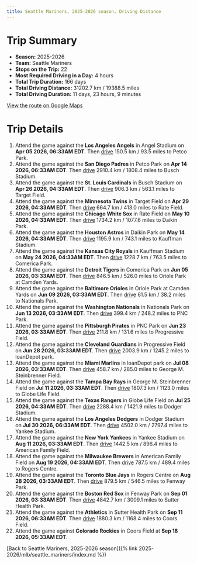 ```yaml
---
title: Seattle Mariners, 2025-2026 season, Driving Distance
---
```


# Trip Summary
- **Season:** 2025-2026
- **Team:** Seattle Mariners
- **Stops on the Trip:** 22
- **Most Required Driving in a Day:** 4 hours
- **Total Trip Duration:** 166 days
- **Total Driving Distance:** 31202.7 km / 19388.5 miles
- **Total Driving Duration:** 11 days, 23 hours, 9 minutes

[View the route on Google Maps](https://www.google.com/maps/dir/Angel+Stadium+Anaheim/Petco+Park+San+Diego/Busch+Stadium+St.+Louis/Target+Field+Minneapolis/Rate+Field+Chicago/Daikin+Park+Houston/Kauffman+Stadium+Kansas+City/Comerica+Park+Detroit/Oriole+Park+at+Camden+Yards+Baltimore/Nationals+Park+Washington/PNC+Park+Pittsburgh/Progressive+Field+Cleveland/loanDepot+park+Miami/George+M.+Steinbrenner+Field+Tampa/Globe+Life+Field+Arlington/Dodger+Stadium+Los+Angeles/Yankee+Stadium+Bronx/American+Family+Field+Milwaukee/Rogers+Centre+Toronto/Fenway+Park+Boston/Sutter+Health+Park+Sacramento/Coors+Field+Denver)

# Trip Details
1. Attend the game against the **Los Angeles Angels** in Angel Stadium on **Apr 05 2026, 06:33AM EDT**. Then [drive](https://www.google.com/maps/dir/Angel+Stadium+Anaheim/Petco+Park+San+Diego) 150.5 km / 93.5 miles to Petco Park.
2. Attend the game against the **San Diego Padres** in Petco Park on **Apr 14 2026, 06:33AM EDT**. Then [drive](https://www.google.com/maps/dir/Petco+Park+San+Diego/Busch+Stadium+St.+Louis) 2910.4 km / 1808.4 miles to Busch Stadium.
3. Attend the game against the **St. Louis Cardinals** in Busch Stadium on **Apr 26 2026, 04:33AM EDT**. Then [drive](https://www.google.com/maps/dir/Busch+Stadium+St.+Louis/Target+Field+Minneapolis) 906.3 km / 563.1 miles to Target Field.
4. Attend the game against the **Minnesota Twins** in Target Field on **Apr 29 2026, 04:33AM EDT**. Then [drive](https://www.google.com/maps/dir/Target+Field+Minneapolis/Rate+Field+Chicago) 664.7 km / 413.0 miles to Rate Field.
5. Attend the game against the **Chicago White Sox** in Rate Field on **May 10 2026, 04:33AM EDT**. Then [drive](https://www.google.com/maps/dir/Rate+Field+Chicago/Daikin+Park+Houston) 1734.2 km / 1077.6 miles to Daikin Park.
6. Attend the game against the **Houston Astros** in Daikin Park on **May 14 2026, 04:33AM EDT**. Then [drive](https://www.google.com/maps/dir/Daikin+Park+Houston/Kauffman+Stadium+Kansas+City) 1195.9 km / 743.1 miles to Kauffman Stadium.
7. Attend the game against the **Kansas City Royals** in Kauffman Stadium on **May 24 2026, 04:33AM EDT**. Then [drive](https://www.google.com/maps/dir/Kauffman+Stadium+Kansas+City/Comerica+Park+Detroit) 1228.7 km / 763.5 miles to Comerica Park.
8. Attend the game against the **Detroit Tigers** in Comerica Park on **Jun 05 2026, 03:33AM EDT**. Then [drive](https://www.google.com/maps/dir/Comerica+Park+Detroit/Oriole+Park+at+Camden+Yards+Baltimore) 846.5 km / 526.0 miles to Oriole Park at Camden Yards.
9. Attend the game against the **Baltimore Orioles** in Oriole Park at Camden Yards on **Jun 09 2026, 03:33AM EDT**. Then [drive](https://www.google.com/maps/dir/Oriole+Park+at+Camden+Yards+Baltimore/Nationals+Park+Washington) 61.5 km / 38.2 miles to Nationals Park.
10. Attend the game against the **Washington Nationals** in Nationals Park on **Jun 13 2026, 03:33AM EDT**. Then [drive](https://www.google.com/maps/dir/Nationals+Park+Washington/PNC+Park+Pittsburgh) 399.4 km / 248.2 miles to PNC Park.
11. Attend the game against the **Pittsburgh Pirates** in PNC Park on **Jun 23 2026, 03:33AM EDT**. Then [drive](https://www.google.com/maps/dir/PNC+Park+Pittsburgh/Progressive+Field+Cleveland) 211.8 km / 131.6 miles to Progressive Field.
12. Attend the game against the **Cleveland Guardians** in Progressive Field on **Jun 28 2026, 03:33AM EDT**. Then [drive](https://www.google.com/maps/dir/Progressive+Field+Cleveland/loanDepot+park+Miami) 2003.9 km / 1245.2 miles to loanDepot park.
13. Attend the game against the **Miami Marlins** in loanDepot park on **Jul 08 2026, 03:33AM EDT**. Then [drive](https://www.google.com/maps/dir/loanDepot+park+Miami/George+M.+Steinbrenner+Field+Tampa) 458.7 km / 285.0 miles to George M. Steinbrenner Field.
14. Attend the game against the **Tampa Bay Rays** in George M. Steinbrenner Field on **Jul 11 2026, 03:33AM EDT**. Then [drive](https://www.google.com/maps/dir/George+M.+Steinbrenner+Field+Tampa/Globe+Life+Field+Arlington) 1807.3 km / 1123.0 miles to Globe Life Field.
15. Attend the game against the **Texas Rangers** in Globe Life Field on **Jul 25 2026, 04:33AM EDT**. Then [drive](https://www.google.com/maps/dir/Globe+Life+Field+Arlington/Dodger+Stadium+Los+Angeles) 2288.4 km / 1421.9 miles to Dodger Stadium.
16. Attend the game against the **Los Angeles Dodgers** in Dodger Stadium on **Jul 30 2026, 06:33AM EDT**. Then [drive](https://www.google.com/maps/dir/Dodger+Stadium+Los+Angeles/Yankee+Stadium+Bronx) 4502.0 km / 2797.4 miles to Yankee Stadium.
17. Attend the game against the **New York Yankees** in Yankee Stadium on **Aug 11 2026, 03:33AM EDT**. Then [drive](https://www.google.com/maps/dir/Yankee+Stadium+Bronx/American+Family+Field+Milwaukee) 1442.5 km / 896.4 miles to American Family Field.
18. Attend the game against the **Milwaukee Brewers** in American Family Field on **Aug 19 2026, 04:33AM EDT**. Then [drive](https://www.google.com/maps/dir/American+Family+Field+Milwaukee/Rogers+Centre+Toronto) 787.5 km / 489.4 miles to Rogers Centre.
19. Attend the game against the **Toronto Blue Jays** in Rogers Centre on **Aug 28 2026, 03:33AM EDT**. Then [drive](https://www.google.com/maps/dir/Rogers+Centre+Toronto/Fenway+Park+Boston) 879.5 km / 546.5 miles to Fenway Park.
20. Attend the game against the **Boston Red Sox** in Fenway Park on **Sep 01 2026, 03:33AM EDT**. Then [drive](https://www.google.com/maps/dir/Fenway+Park+Boston/Sutter+Health+Park+Sacramento) 4842.7 km / 3009.1 miles to Sutter Health Park.
21. Attend the game against the **Athletics** in Sutter Health Park on **Sep 11 2026, 06:33AM EDT**. Then [drive](https://www.google.com/maps/dir/Sutter+Health+Park+Sacramento/Coors+Field+Denver) 1880.3 km / 1168.4 miles to Coors Field.
22. Attend the game against **Colorado Rockies** in Coors Field at **Sep 18 2026, 05:33AM EDT**.

[Back to Seattle Mariners, 2025-2026 season]({% link 2025-2026/mlb/seattle_mariners/index.md %})
